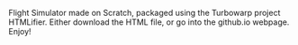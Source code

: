 Flight Simulator
made on Scratch, packaged using the Turbowarp project HTMLifier.
Either download the HTML file, or go into the github.io webpage.
Enjoy!
